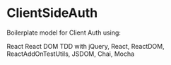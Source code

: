 # ClientSideAuth

Boilerplate model for Client Auth using:

React
React DOM
TDD with jQuery, React, ReactDOM, ReactAddOnTestUtils, JSDOM, Chai, Mocha

